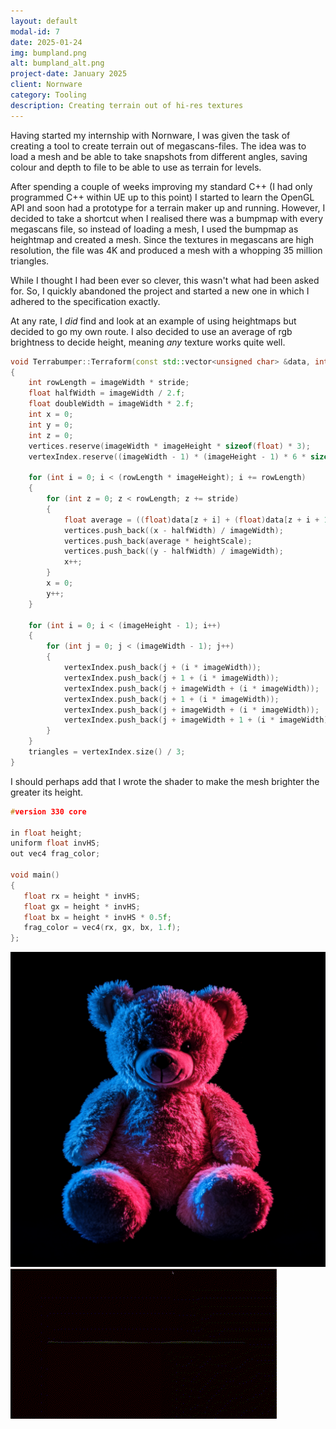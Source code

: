 ```yaml
---
layout: default
modal-id: 7
date: 2025-01-24
img: bumpland.png
alt: bumpland_alt.png
project-date: January 2025
client: Nornware
category: Tooling
description: Creating terrain out of hi-res textures
---
```

Having started my internship with Nornware, I was given the task of creating a tool to create
terrain out of megascans-files. The idea was to load a mesh and be able to take snapshots from
different angles, saving colour and depth to file to be able to use as terrain for levels.

After spending a couple of weeks improving my standard C++ (I had only programmed C++ within UE
up to this point) I started to learn the OpenGL API and soon had a prototype for a terrain maker
up and running. However, I decided to take a shortcut when I realised there was a bumpmap with
every megascans file, so instead of loading a mesh, I used the bumpmap as heightmap and created
a mesh. Since the textures in megascans are high resolution, the file was 4K and produced a mesh
with a whopping 35 million triangles.

While I thought I had been ever so clever, this wasn't what had been asked for. So, I quickly
abandoned the project and started a new one in which I adhered to the specification exactly.

At any rate, I *did* find and look at an example of using heightmaps but decided to go my own
route. I also decided to use an average of rgb brightness to decide height, meaning *any*
texture works quite well.

```cpp
void Terrabumper::Terraform(const std::vector<unsigned char> &data, int stride)
{
	int rowLength = imageWidth * stride;
	float halfWidth = imageWidth / 2.f;
	float doubleWidth = imageWidth * 2.f;
	int x = 0;
	int y = 0;
	int z = 0;
	vertices.reserve(imageWidth * imageHeight * sizeof(float) * 3);
	vertexIndex.reserve((imageWidth - 1) * (imageHeight - 1) * 6 * sizeof(unsigned int));

	for (int i = 0; i < (rowLength * imageHeight); i += rowLength)
	{
		for (int z = 0; z < rowLength; z += stride)
		{
			float average = ((float)data[z + i] + (float)data[z + i + 1] + (float)data[z + i + 2]) / 3;
			vertices.push_back((x - halfWidth) / imageWidth);
			vertices.push_back(average * heightScale);
			vertices.push_back((y - halfWidth) / imageWidth);
			x++;
		}
		x = 0;
		y++;
	}

	for (int i = 0; i < (imageHeight - 1); i++)
	{
		for (int j = 0; j < (imageWidth - 1); j++)
		{
			vertexIndex.push_back(j + (i * imageWidth));
			vertexIndex.push_back(j + 1 + (i * imageWidth));
			vertexIndex.push_back(j + imageWidth + (i * imageWidth));
			vertexIndex.push_back(j + 1 + (i * imageWidth));
			vertexIndex.push_back(j + imageWidth + (i * imageWidth));
			vertexIndex.push_back(j + imageWidth + 1 + (i * imageWidth));
		}
	}
	triangles = vertexIndex.size() / 3;
}
```

I should perhaps add that I wrote the shader to make the mesh brighter the greater its height.

```cpp
#version 330 core

in float height;
uniform float invHS;
out vec4 frag_color;

void main()
{
   float rx = height * invHS;
   float gx = height * invHS;
   float bx = height * invHS * 0.5f;
   frag_color = vec4(rx, gx, bx, 1.f);
};
```

![Picture of health](img/portfolio/BumpLand/teddy_sm.png "Haa, haa, haa, haa, stayin' Teddy!")
![Paging Dr. Bear](img/portfolio/BumpLand/BL_teddy.gif "More huggable than ever!")